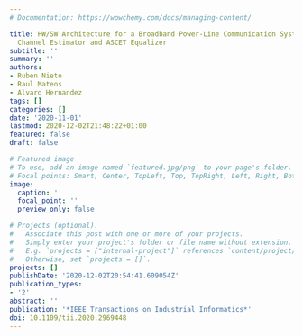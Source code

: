 ```yaml
---
# Documentation: https://wowchemy.com/docs/managing-content/

title: HW/SW Architecture for a Broadband Power-Line Communication System With LS
  Channel Estimator and ASCET Equalizer
subtitle: ''
summary: ''
authors:
- Ruben Nieto
- Raul Mateos
- Alvaro Hernandez
tags: []
categories: []
date: '2020-11-01'
lastmod: 2020-12-02T21:48:22+01:00
featured: false
draft: false

# Featured image
# To use, add an image named `featured.jpg/png` to your page's folder.
# Focal points: Smart, Center, TopLeft, Top, TopRight, Left, Right, BottomLeft, Bottom, BottomRight.
image:
  caption: ''
  focal_point: ''
  preview_only: false

# Projects (optional).
#   Associate this post with one or more of your projects.
#   Simply enter your project's folder or file name without extension.
#   E.g. `projects = ["internal-project"]` references `content/project/deep-learning/index.md`.
#   Otherwise, set `projects = []`.
projects: []
publishDate: '2020-12-02T20:54:41.609054Z'
publication_types:
- '2'
abstract: ''
publication: '*IEEE Transactions on Industrial Informatics*'
doi: 10.1109/tii.2020.2969448
---
```

